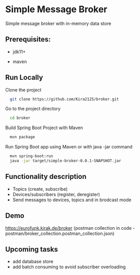 
# Simple Message Broker

Simple message broker with in-memory data store


## Prerequisites:

- jdk11+

- maven



## Run Locally

Clone the project

```bash
  git clone https://github.com/Kira2125/broker.git
```

Go to the project directory

```bash
  cd broker
```

Build Spring Boot Project with Maven

```bash
  mvn package
```

Run Spring Boot app using Maven or with java -jar command

```bash
  mvn spring-boot:run
  java -jar target/simple-broker-0.0.1-SNAPSHOT.jar
```


## Functionality description

- Topics (create, subscribe)
- Devices/subscribers (register, deregister)
- Send messages to devices, topics and in brodcast mode

## Demo

https://eurofunk.kirak.de/broker (postman collection in code - postman/broker_collection.postman_collection.json)

## Upcoming tasks

- add database store
- add batch consuming to avoid subscriber overloading

